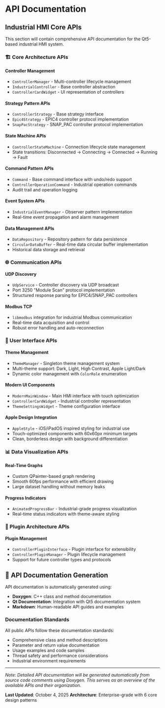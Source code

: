 # API Documentation

## Industrial HMI Core APIs

This section will contain comprehensive API documentation for the Qt5-based industrial HMI system.

### 🏗️ Core Architecture APIs

#### **Controller Management**
- `ControllerManager` - Multi-controller lifecycle management
- `IndustrialController` - Base controller abstraction
- `ControllerCardWidget` - UI representation of controllers

#### **Strategy Pattern APIs**
- `ControllerStrategy` - Base strategy interface
- `Epic4Strategy` - EPIC4 controller protocol implementation
- `SnapPacStrategy` - SNAP_PAC controller protocol implementation

#### **State Machine APIs**
- `ControllerStateMachine` - Connection lifecycle state management
- State transitions: Disconnected → Connecting → Connected → Running → Fault

#### **Command Pattern APIs**
- `Command` - Base command interface with undo/redo support
- `ControllerOperationCommand` - Industrial operation commands
- Audit trail and operation logging

#### **Event System APIs**
- `IndustrialEventManager` - Observer pattern implementation
- Real-time event propagation and alarm management

#### **Data Management APIs**
- `DataRepository` - Repository pattern for data persistence
- `CircularDataBuffer` - Real-time data circular buffer implementation
- Historical data storage and retrieval

### 🌐 Communication APIs

#### **UDP Discovery**
- `UdpService` - Controller discovery via UDP broadcast
- Port 3250 "Module Scan" protocol implementation
- Structured response parsing for EPIC4/SNAP_PAC controllers

#### **Modbus TCP**
- `libmodbus` integration for industrial Modbus communication
- Real-time data acquisition and control
- Robust error handling and auto-reconnection

### 🎨 User Interface APIs

#### **Theme Management**
- `ThemeManager` - Singleton theme management system
- Multi-theme support: Dark, Light, High Contrast, Apple Light/Dark
- Dynamic color management with `ColorRole` enumeration

#### **Modern UI Components**
- `ModernMainWindow` - Main HMI interface with touch optimization
- `ControllerCardWidget` - Industrial controller representation
- `ThemeSettingsWidget` - Theme configuration interface

#### **Apple Design Integration**
- `AppleStyle` - iOS/iPadOS inspired styling for industrial use
- Touch-optimized components with 60x60px minimum targets
- Clean, borderless design with background differentiation

### 📊 Data Visualization APIs

#### **Real-Time Graphs**
- Custom QPainter-based graph rendering
- Smooth 60fps performance with efficient drawing
- Large dataset handling without memory leaks

#### **Progress Indicators**
- `AnimatedProgressBar` - Industrial-grade progress visualization
- Real-time status indicators with theme-aware styling

### 🔌 Plugin Architecture APIs

#### **Plugin Management**
- `ControllerPluginInterface` - Plugin interface for extensibility
- `ControllerPluginManager` - Plugin lifecycle management
- Support for future controller types and protocols

## 📝 API Documentation Generation

API documentation is automatically generated using:
- **Doxygen**: C++ class and method documentation
- **Qt Documentation**: Integration with Qt5 documentation system
- **Markdown**: Human-readable API guides and examples

### **Documentation Standards**
All public APIs follow these documentation standards:
- Comprehensive class and method descriptions
- Parameter and return value documentation
- Usage examples and code samples
- Thread safety and performance considerations
- Industrial environment requirements

---

*Note: Detailed API documentation will be generated automatically from source code comments using Doxygen. This serves as an overview of the available APIs and their organization.*

**Last Updated**: October 4, 2025
**Architecture**: Enterprise-grade with 6 core design patterns